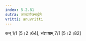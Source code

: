 ```yaml
---
index: 5.2.81
sutra: कालप्रयोजनाद्रोगे
vritti: anuvritti
---
```


कन् 1/1 [5।2।64], संज्ञायाम् 7/1 [5।2।82]